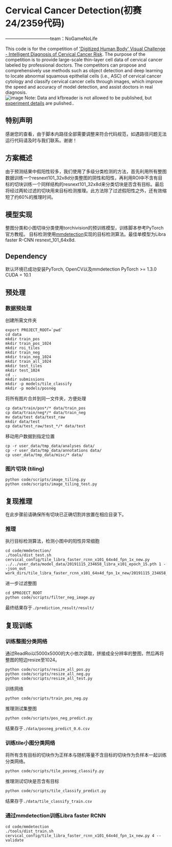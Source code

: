 # Cervical Cancer Detection(初赛24/2359代码)
——————————team：NoGameNoLife 


This code is for the competition of ['Digitized Human Body' Visual Challenge - Intelligent Diagnosis of Cervical Cancer Risk](https://tianchi.aliyun.com/competition/entrance/231757/introduction). The purpose of the competition is to provide large-scale thin-layer cell data of cervical cancer labeled by professional doctors. The competitors can propose and comprehensively use methods such as object detection and deep learning to locate abnormal squamous epithelial cells (i.e., ASC) of cervical cancer cytology and classify cervical cancer cells through images, which improve the speed and accuracy of model detection, and assist doctors in real diagnosis.  
![image](https://tianchi-public.oss-cn-hangzhou.aliyuncs.com/public/files/forum/156976273635179161569762735242.jpeg)
Note: Data and kfbreader is not allowed to be published, but [experiment details](https://mp.weixin.qq.com/s?__biz=MzUyNzA1OTcxNg==&mid=2247483668&idx=1&sn=e9c3d6afd96ebdd5c330825b6e5d5188&chksm=fa041f7fcd739669af9cc181ffcd9bf1bd3ed32c156d7c8adb860104ef4ac0a87cb5e8420140&token=1035786795&lang=zh_CN#rd) are pulished..  

## 特别声明
感谢您的查看，由于脚本内路径全部需要调整来符合代码规范，如遇路径问题无法运行代码请及时与我们联系。谢谢！

## 方案概述
由于预测结果中假阳性较多，我们使用了多级分类检测的方法，首先利用所有整图数据训练一个resnext101_32x8d分类整图的阴性和阳性，再利用ROI中不含有目标的切块训练一个同样结构的resnext101_32x8d来分类切块是否含有目标。最后将经过两轮过滤的切块用来目标检测推理。此方法除了过滤假阳性之外，还有效缩短了约60%的推理时间。

## 模型实现
整图分类和小图切块分类使用torchivision的预训练模型，训练脚本参考PyTorch官方教程。
目标检测使用[mmdetection](https://github.com/open-mmlab/mmdetection)实现的目标检测算法。最佳单模型为Libra faster R-CNN resnext_101_64x8d.

## Dependency
默认环境已成功安装PyTorch, OpenCV以及mmdetection
PyTorch >= 1.3.0
CUDA = 10.1


## 预处理
### 数据预处理
创建所需文件夹
```
export PROJECT_ROOT=`pwd`
cd data
mkdir train_pos
mkdir train_pos_1024
mkdir roi_tiles
mkdir train_neg
mkdir train_neg_1024
mkdir train_all_1024
mkdir test_tiles
mkdir test_1024
cd ..
mkdir submissions
mkdir -p models/tile_classify
mkdir -p models/posneg
```

将所有图片合并到同一文件夹，方便处理
```{shell}
cp data/train/pos*/* data/train_pos
cp data/train/neg*/* data/train_neg
mv data/test data/test_raw
mkdir data/test
cp data/test_raw/test_*/* data/test
```

移动用户数据到指定位置
```
cp -r user_data/tmp_data/analyses data/
cp -r user_data/tmp_data/annotations data/
cp user_data/tmp_data/misc/* data/
```

### 图片切块 (tiling)
```{shell}
python code/scripts/image_tiling.py
python code/scripts/image_tiling_test.py
```

## 复现推理
在此步骤前请确保所有切块已正确切割并放置在相应目录下。

### 推理
执行目标检测算法，检测小图中的阳性异常细胞
```
cd code/mmdetection/
./tools/dist_test.sh cervical_config/tile_libra_faster_rcnn_x101_64x4d_fpn_1x_new.py ../../user_data/model_data/20191115_234658_libra_x101_epoch_15.pth 1 --json_out work_dirs/tile_libra_faster_rcnn_x101_64x4d_fpn_1x_new/20191115_234658_libra_x101_epoch_15_only_pos.json
```

进一步过滤整图
```
cd $PROJECT_ROOT
python code/scripts/filter_neg_image.py
```

最终结果存于`./prediction_result/result/`

## 复现训练
### 训练整图分类网络
通过ReadRoi以5000x5000的大小依次读取，拼接成全分辨率的整图，然后再将整图的短边resize至1024。
```
python code/scripts/resize_all_pos.py
python code/scripts/resize_all_neg.py
python code/scripts/resize_all_test.py
```

训练网络
```
python code/scripts/train_pos_neg.py
```

推理测试集整图
```
python code/scripts/pos_neg_predict.py
```
结果存于`./data/posneg_predict_0.6.csv`

### 训练tile小图分类网络
将所有含有目标的切块作为正样本与随机等量不含目标的切块作为负样本一起训练分类网络。
```
python code/scripts/tile_posneg_classify.py
```

推理测试切块是否含有目标
```
python code/scripts/tile_classify_predict.py
```
结果存于`./data/tile_classify_train.csv`

### 通过mmdetection训练Libra faster RCNN
```
cd code/mmdetection
./tools/dist_train.sh cervical_config/tile_libra_faster_rcnn_x101_64x4d_fpn_1x_new.py 4 --validate
```
